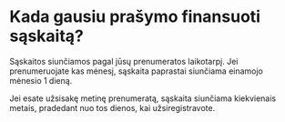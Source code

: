 # Kada gausiu prašymo finansuoti sąskaitą?

Sąskaitos siunčiamos pagal jūsų prenumeratos laikotarpį. Jei prenumeruojate kas mėnesį, sąskaita paprastai siunčiama einamojo mėnesio 1 dieną.

Jei esate užsisakę metinę prenumeratą, sąskaita siunčiama kiekvienais metais, pradedant nuo tos dienos, kai užsiregistravote.
